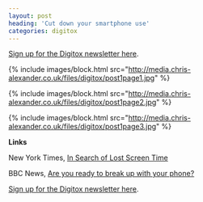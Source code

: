 ```yaml
---
layout: post
heading: 'Cut down your smartphone use'
categories: digitox
---
```


[Sign up for the Digitox newsletter here](https://tinyletter.com/digitox).

{% include images/block.html src="http://media.chris-alexander.co.uk/files/digitox/post1page1.jpg" %}

{% include images/block.html src="http://media.chris-alexander.co.uk/files/digitox/post1page2.jpg" %}

{% include images/block.html src="http://media.chris-alexander.co.uk/files/digitox/post1page3.jpg" %}

**Links**

New York Times, [In Search of Lost Screen Time](https://www.nytimes.com/2018/12/31/opinion/smartphones-screen-time.html)

BBC News, [Are you ready to break up with your phone?](https://www.bbc.co.uk/news/technology-46590880)

[Sign up for the Digitox newsletter here](https://tinyletter.com/digitox).
